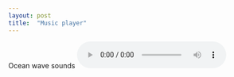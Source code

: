 ```yaml
---
layout: post
title:  "Music player"
---
```


Ocean wave sounds
<audio controls loop autoplay>
  <source src="{{site.baseurl}}/assets/audio/Ocean-waves.mp3" type="audio/mpeg">
Your browser does not support the audio element.

</audio>